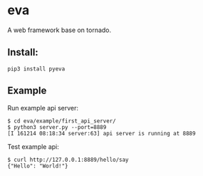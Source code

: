 # eva

A web framework base on tornado.

## Install:

```
pip3 install pyeva
```

## Example

Run example api server:

```
$ cd eva/example/first_api_server/
$ python3 server.py --port=8889
[I 161214 08:18:34 server:63] api server is running at 8889
```

Test example api:

```
$ curl http://127.0.0.1:8889/hello/say 
{"Hello": "World!"}
```
